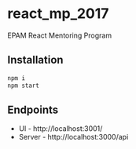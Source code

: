 # react_mp_2017
EPAM React Mentoring Program

## Installation

```ruby
npm i
npm start
```
## Endpoints

* UI - http://localhost:3001/
* Server - http://localhost:3000/api 